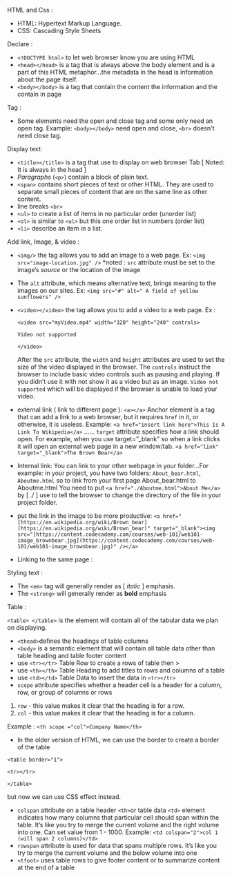 HTML and Css :
- HTML: Hypertext Markup Language.
- CSS: Cascading Style Sheets

Declare : 

- `<!DOCTYPE html>` to let web browser know you are using HTML 
- `<head></head>` is a tag that is always above the body element and is a part of this HTML metaphor…the metadata in the head is information about the page itself.
- `<body></body>` is a tag that contain the content the information and the contain in page

Tag :

- Some elements need the open and close tag and some only need an open tag. Example: `<body></body>` need open and close, `<br>` doesn't need close tag.

Display text:

- `<title></title>` is a tag that use to display on web browser Tab [ Noted: It is always in the head ]
- *Paragraphs* (`<p>`) contain a block of plain text.
- `<span>` contains short pieces of text or other HTML. They are used to separate small pieces of content that are on the same line as other content.
- line breaks `<br>`
- `<ul>` to create a list of items in no particular order (unorder list)
- `<ol>` is similar to `<ul>` but this one order list in numbers (order list)
- `<li>` describe an item in a list.

Add link, Image, & video :

- `<img/>` the tag allows you to add an image to a web page. Ex: `<img src="image-location.jpg" />`   *noted : `src` attribute must be set to the image’s *source* or the location of the image
- The `alt` attribute, which means alternative text, brings meaning to the images on our sites. Ex: `<img src="#" alt=" A field of yellow sunflowers" />`
- `<video></video>` the tag allows you to add a video to a web page. Ex :
    
    `<video src="myVideo.mp4" width="320" height="240" controls>`
    
    `Video not supported`
    
    `</video>`
    
    After the `src` attribute, the `width` and `height` attributes are used to set the size of the video displayed in the browser. The `controls` instruct the browser to include basic video controls such as pausing and playing. If you didn’t use it with not show it as a video but as an image. `Video not supported` which will be displayed if the browser is unable to load your video.
    
- external link ( link to different page ): `<a></a>` Anchor element is a tag that can add a link to a web browser, but it requires `href` in it, or otherwise, it is useless. Example: `<a href="insert link here">This Is A Link To Wikipedia</a>` …… `target` attribute specifies how a link should open. For example, when you use target=”_blank” so when a link clicks it will open an external web page in a new window/tab. `<a href="link" target="_blank">The Brown Bear</a>`
- Internal link: You can link to your other webpage in your folder…For example: in your project, you have two folders: `About_bear.html`, `Aboutme.html` so to link from your first page About_bear.html to Aboutme.html You need to put `<a href="./Aboutme.html">About Me</a>` by [ ./ ] use to tell the browser to change the directory of the file in your project folder.
- put the link in the image to be more productive: `<a href="[https://en.wikipedia.org/wiki/Brown_bear](https://en.wikipedia.org/wiki/Brown_bear)" target="_blank"><img src="[https://content.codecademy.com/courses/web-101/web101-image_brownbear.jpg](https://content.codecademy.com/courses/web-101/web101-image_brownbear.jpg)" /></a>`
- Linking to the same page :

Styling text : 

- The `<em>` tag will generally render as [ *italic* ] emphasis.
- The `<strong>` will generally render as **bold** emphasis

Table :

`<table> </table>` is the element will contain all of the tabular data we plan on displaying.

- `<thead>`defines the headings of table columns
- `<body>` is a semantic element that will contain all table data other than table heading and table footer content
- use `<tr></tr>` Table Row to create a rows of table then >
- use `<th></th>` Table Heading to add titles to rows and columns of a table
- use `<td></td>` Table Data to insert the data in `<tr></tr>`
- `scope` attribute specifies whether a header cell is a header for a column, row, or group of columns or rows
1. `row` - this value makes it clear that the heading is for a row.
2. `col` - this value makes it clear that the heading is for a column.

Example : `<th scope ="col">Company Name</th>`

- In the older version of HTML, we can use the border to create a border of the table

`<table border="1">`

`<tr></tr>`

`</table>`

but now we can use CSS effect instead.

- `colspan` attribute on a table header `<th>`or table data `<td>`  element indicates how many columns that particular cell should span within the table. It’s like you try to merge the current volume and the right volume into one. Can set value from 1 - 1000. Example: `<td colspan="2">col 1 (will span 2 columns)</td>`
- `rowspan` attribute is used for data that spans multiple rows. It’s like you try to merge the current volume and the below volume into one
- `<tfoot>` uses table rows to give footer content or to summarize content at the end of a table